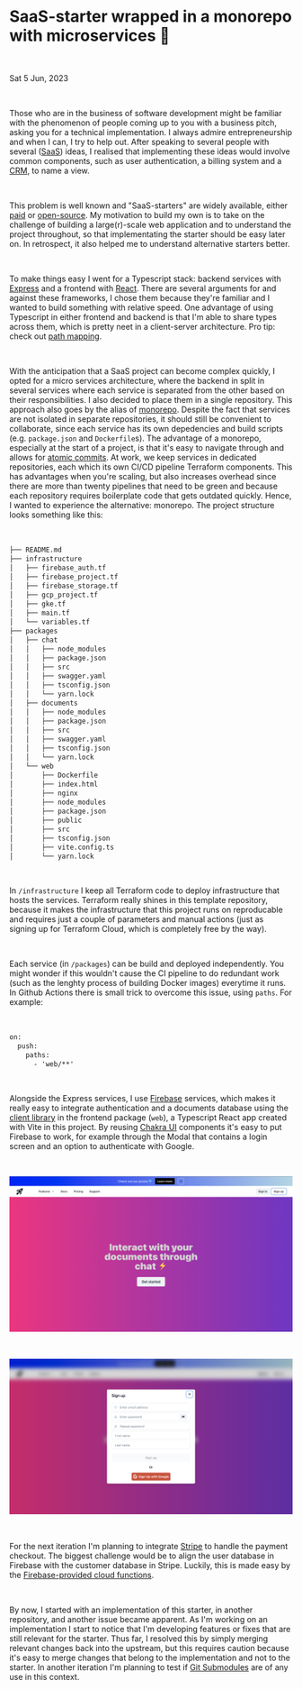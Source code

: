 # SaaS-starter wrapped in a monorepo with microservices 🚀

&nbsp;

Sat 5 Jun, 2023

&nbsp;

Those who are in the business of software development might be familiar with the phenomenon of people coming up to you with a business pitch, asking you for a technical implementation. I always admire entrepreneurship and when I can, I try to help out. After speaking to several people with several ([SaaS](https://en.wikipedia.org/wiki/Software_as_a_service)) ideas, I realised that implementing these ideas would involve common components, such as user authentication, a billing system and a [CRM](https://en.wikipedia.org/wiki/Customer_relationship_management), to name a view.

&nbsp;

This problem is well known and "SaaS-starters" are widely available, either [paid](https://supastarter.dev/) or [open-source](https://github.com/Blazity/next-saas-starter). My motivation to build my own is to take on the challenge of building a large(r)-scale web application and to understand the project throughout, so that implementating the starter should be easy later on. In retrospect, it also helped me to understand alternative starters better.

&nbsp;

To make things easy I went for a Typescript stack: backend services with [Express](https://expressjs.com/) and a frontend with [React](https://react.dev/). There are several arguments for and against these frameworks, I chose them because they're familiar and I wanted to build something with relative speed. One advantage of using Typescript in either frontend and backend is that I'm able to share types across them, which is pretty neet in a client-server architecture. Pro tip: check out [path mapping](https://www.typescriptlang.org/docs/handbook/module-resolution.html#path-mapping).

&nbsp;

With the anticipation that a SaaS project can become complex quickly, I opted for a micro services architecture, where the backend in split in several services where each service is separated from the other based on their responsibilities. I also decided to place them in a single repository. This approach also goes by the alias of [monorepo](https://en.wikipedia.org/wiki/Monorepo). Despite the fact that services are not isolated in separate repositories, it should still be convenient to collaborate, since each service has its own depedencies and build scripts (e.g. `package.json` and `Dockerfile`s). The advantage of a monorepo, especially at the start of a project, is that it's easy to navigate through and allows for [atomic commits](https://en.wikipedia.org/wiki/Atomic_commit). At work, we keep services in dedicated repositories, each which its own CI/CD pipeline Terraform components. This has advantages when you're scaling, but also increases overhead since there are more than twenty pipelines that need to be green and because each repository requires boilerplate code that gets outdated quickly. Hence, I wanted to experience the alternative: monorepo. The project structure looks something like this:

&nbsp;

```
├── README.md
├── infrastructure
│   ├── firebase_auth.tf
│   ├── firebase_project.tf
│   ├── firebase_storage.tf
│   ├── gcp_project.tf
│   ├── gke.tf
│   ├── main.tf
│   └── variables.tf
├── packages
│   ├── chat
│   │   ├── node_modules
│   │   ├── package.json
│   │   ├── src
│   │   ├── swagger.yaml
│   │   ├── tsconfig.json
│   │   └── yarn.lock
│   ├── documents
│   │   ├── node_modules
│   │   ├── package.json
│   │   ├── src
│   │   ├── swagger.yaml
│   │   ├── tsconfig.json
│   │   └── yarn.lock
│   └── web
│       ├── Dockerfile
│       ├── index.html
│       ├── nginx
│       ├── node_modules
│       ├── package.json
│       ├── public
│       ├── src
│       ├── tsconfig.json
│       ├── vite.config.ts
│       └── yarn.lock
```

&nbsp;

In `/infrastructure` I keep all Terraform code to deploy infrastructure that hosts the services. Terraform really shines in this template repository, because it makes the infrastructure that this project runs on reproducable and requires just a couple of parameters and manual actions (just as signing up for Terraform Cloud, which is completely free by the way).

&nbsp;

Each service (in `/packages`) can be build and deployed independently. You might wonder if this wouldn't cause the CI pipeline to do redundant work (such as the lenghty process of building Docker images) everytime it runs. In Github Actions there is small trick to overcome this issue, using `paths`. For example:

&nbsp;

```
on:
  push:
    paths:
      - 'web/**'
```

&nbsp;

Alongside the Express services, I use [Firebase](https://firebase.google.com/) services, which makes it really easy to integrate authentication and a documents database using the [client library](https://firebase.google.com/docs/firestore/client/libraries) in the frontend package (`web`), a Typescript React app created with Vite in this project. By reusing [Chakra UI](https://chakra-ui.com/) components it's easy to put Firebase to work, for example through the Modal that contains a login screen and an option to authenticate with Google.

&nbsp;

![Landing page](../images/saas-starter-0.png)

&nbsp;

![Sign up page](../images/saas-starter-1.png)

&nbsp;

For the next iteration I'm planning to integrate [Stripe](https://stripe.com/) to handle the payment checkout. The biggest challenge would be to align the user database in Firebase with the customer database in Stripe. Luckily, this is made easy by the [Firebase-provided cloud functions](https://firebase.google.com/docs/tutorials/payments-stripe).

&nbsp;

By now, I started with an implementation of this starter, in another repository, and another issue became apparent. As I'm working on an implementation I start to notice that I'm developing features or fixes that are still relevant for the starter. Thus far, I resolved this by simply merging relevant changes back into the upstream, but this requires caution because it's easy to merge changes that belong to the implementation and not to the starter. In another iteration I'm planning to test if [Git Submodules](https://git-scm.com/book/en/v2/Git-Tools-Submodules) are of any use in this context.
